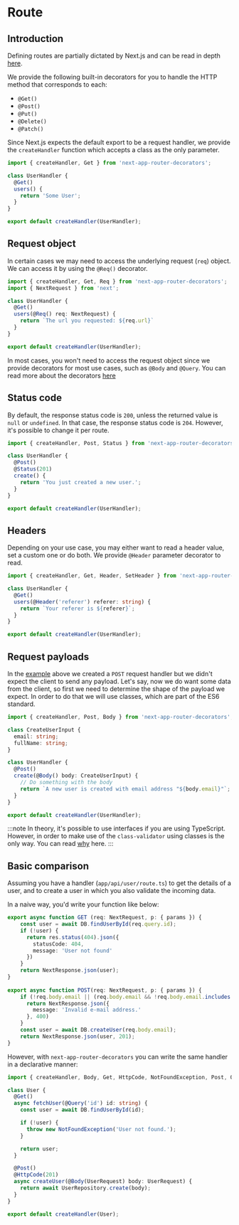 # Route
## Introduction

Defining routes are partially dictated by Next.js and can be read in depth [here](https://nextjs.org/docs/app/building-your-application/routing/route-handlers).

We provide the following built-in decorators for you to handle the HTTP method that corresponds to each:
* `@Get()`
* `@Post()`
* `@Put()`
* `@Delete()`
* `@Patch()`

Since Next.js expects the default export to be a request handler, we provide the `createHandler` function which accepts a class as the only parameter.

```ts
import { createHandler, Get } from 'next-app-router-decorators';

class UserHandler {
  @Get()
  users() {
    return 'Some User';
  }
}

export default createHandler(UserHandler);
```

## Request object

In certain cases we may need to access the underlying request (`req`) object. We can access it by using the `@Req()` decorator.

```ts
import { createHandler, Get, Req } from 'next-app-router-decorators';
import { NextRequest } from 'next';

class UserHandler {
  @Get()
  users(@Req() req: NextRequest) {
    return `The url you requested: ${req.url}`
  }
}

export default createHandler(UserHandler);
```

In most cases, you won't need to access the request object since we provide decorators for most use cases, such as `@Body` and `@Query`. You can read more about the decorators [here](./decorators)

## Status code

By default, the response status code is `200`, unless the returned value is `null` or `undefined`. In that case, the response status code is `204`. However, it's possible to change it per route.

```ts
import { createHandler, Post, Status } from 'next-app-router-decorators';

class UserHandler {
  @Post()
  @Status(201)
  create() {
    return 'You just created a new user.';
  }
}

export default createHandler(UserHandler);
```

## Headers

Depending on your use case, you may either want to read a header value, set a custom one or do both. We provide `@Header` parameter decorator to read.

```ts
import { createHandler, Get, Header, SetHeader } from 'next-app-router-decorators';

class UserHandler {
  @Get()
  users(@Header('referer') referer: string) {
    return `Your referer is ${referer}`;
  }
}

export default createHandler(UserHandler);
```

## Request payloads

In the [example](#status-code) above we created a `POST` request handler but we didn't expect the client to send any payload. Let's say, now we do want some data from the client, so first we need to determine the shape of the payload we expect. In order to do that we will use classes, which are part of the ES6 standard.

```ts
import { createHandler, Post, Body } from 'next-app-router-decorators';

class CreateUserInput {
  email: string;
  fullName: string;
}

class UserHandler {
  @Post()
  create(@Body() body: CreateUserInput) {
    // Do something with the body
    return `A new user is created with email address "${body.email}"`;
  }
}

export default createHandler(UserHandler);
```

:::note
In theory, it's possible to use interfaces if you are using TypeScript. However, in order to make use of the `class-validator` using classes is the only way. You can read [why](/docs/validation#class-vs-interface) here.
:::
## Basic comparison

Assuming you have a handler (`app/api/user/route.ts`) to get the details of a user, and to create a user in which you also validate the incoming data.

In a naive way, you'd write your function like below:

```ts
export async function GET (req: NextRequest, p: { params }) {
    const user = await DB.findUserById(req.query.id);
    if (!user) {
      return res.status(404).json({
        statusCode: 404,
        message: 'User not found'
      })
    }
    return NextResponse.json(user);
}
  
export async function POST(req: NextRequest, p: { params }) {
    if (!req.body.email || (req.body.email && !req.body.email.includes('@'))) {
      return NextResponse.json({
        message: 'Invalid e-mail address.'
      }, 400)
    }
    const user = await DB.createUser(req.body.email);
    return NextResponse.json(user, 201);
}
```

However, with `next-app-router-decorators` you can write the same handler in a declarative manner:

```ts
import { createHandler, Body, Get, HttpCode, NotFoundException, Post, Query, ValidationPipe } from 'next-app-router-decorators';

class User {
  @Get()
  async fetchUser(@Query('id') id: string) {
    const user = await DB.findUserById(id);

    if (!user) {
      throw new NotFoundException('User not found.');
    }

    return user;
  }

  @Post()
  @HttpCode(201)
  async createUser(@Body(UserRequest) body: UserRequest) {
    return await UserRepository.create(body);
  }
}

export default createHandler(User);
```